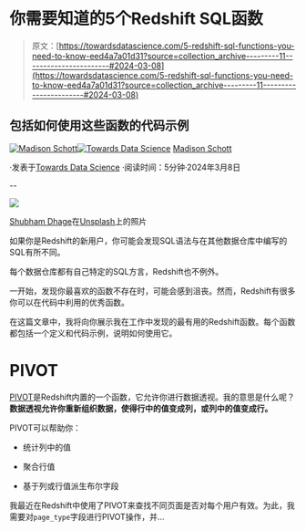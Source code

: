 # 你需要知道的5个Redshift SQL函数

> 原文：[https://towardsdatascience.com/5-redshift-sql-functions-you-need-to-know-eed4a7a01d31?source=collection_archive---------11-----------------------#2024-03-08](https://towardsdatascience.com/5-redshift-sql-functions-you-need-to-know-eed4a7a01d31?source=collection_archive---------11-----------------------#2024-03-08)

## 包括如何使用这些函数的代码示例

[](https://madison-schott.medium.com/?source=post_page---byline--eed4a7a01d31--------------------------------)[![Madison Schott](../Images/0b82d0dd48629641abb439cef23ebe04.png)](https://madison-schott.medium.com/?source=post_page---byline--eed4a7a01d31--------------------------------)[](https://towardsdatascience.com/?source=post_page---byline--eed4a7a01d31--------------------------------)[![Towards Data Science](../Images/a6ff2676ffcc0c7aad8aaf1d79379785.png)](https://towardsdatascience.com/?source=post_page---byline--eed4a7a01d31--------------------------------) [Madison Schott](https://madison-schott.medium.com/?source=post_page---byline--eed4a7a01d31--------------------------------)

·发表于[Towards Data Science](https://towardsdatascience.com/?source=post_page---byline--eed4a7a01d31--------------------------------) ·阅读时间：5分钟·2024年3月8日

--

![](../Images/e828594d7da7cd85091a16d255f4e294.png)

[Shubham Dhage](https://unsplash.com/@theshubhamdhage?utm_source=medium&utm_medium=referral)在[Unsplash](https://unsplash.com/?utm_source=medium&utm_medium=referral)上的照片

如果你是Redshift的新用户，你可能会发现SQL语法与在其他数据仓库中编写的SQL有所不同。

每个数据仓库都有自己特定的SQL方言，Redshift也不例外。

一开始，发现你最喜欢的函数不存在时，可能会感到沮丧。然而，Redshift有很多你可以在代码中利用的优秀函数。

在这篇文章中，我将向你展示我在工作中发现的最有用的Redshift函数。每个函数都包括一个定义和代码示例，说明如何使用它。

# PIVOT

[PIVOT](https://docs.aws.amazon.com/redshift/latest/dg/r_FROM_clause-pivot-unpivot-examples.html)是Redshift内置的一个函数，它允许你进行数据透视。我的意思是什么呢？**数据透视允许你重新组织数据，使得行中的值变成列，或列中的值变成行。**

PIVOT可以帮助你：

+   统计列中的值

+   聚合行值

+   基于列或行值派生布尔字段

我最近在Redshift中使用了PIVOT来查找不同页面是否对每个用户有效。为此，我需要对`page_type`字段进行PIVOT操作，并…
